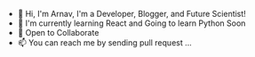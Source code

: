 - 👋 Hi, I'm Arnav, I'm a Developer, Blogger, and Future Scientist!
- 👀 I'm currently learning React and Going to learn Python Soon
- 🤜 Open to Collaborate
- 📫 You can reach me by sending pull request ...

<!---
arnav041/arnav041 is a ✨ special ✨ repository because its `README.md` (this file) appears on your GitHub profile.
You can click the Preview link to take a look at your changes.
--->
